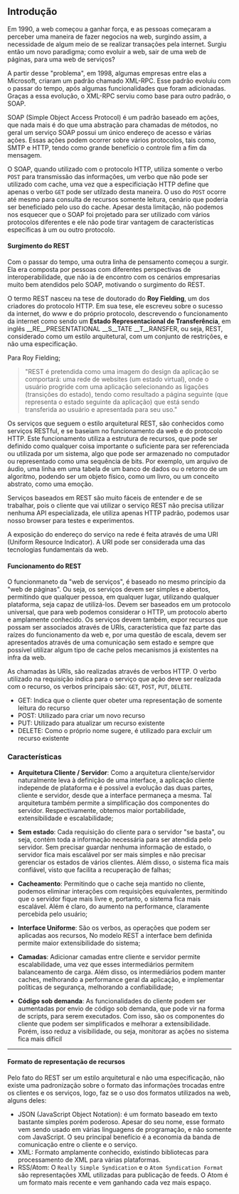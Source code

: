 ## Introdução

Em 1990, a web começou a ganhar força, e as pessoas começaram a perceber uma maneira de fazer negocios na web, surgindo assim, a necessidade de algum meio de se realizar transações pela internet. Surgiu então um novo paradigma; como evoluir a web, sair de uma web de páginas, para uma web de serviços?

A partir desse "problema", em 1998, algumas empresas entre elas a Microsoft, criaram um padrão chamado XML-RPC. Esse padrão evoluiu com o passar do tempo, após algumas funcionalidades que foram adicionadas. Graças a essa evolução, o XML-RPC serviu como base para outro padrão, o SOAP.

SOAP (Simple Object Access Protocol) é um padrão baseado em ações, que nada mais é do que uma abstração para chamadas de métodos, no geral um serviço SOAP possui um único endereço de acesso e várias ações. Essas ações podem ocorrer sobre vários protocolos, tais como, SMTP e HTTP, tendo como grande benefício o controle fim a fim da mensagem.

O SOAP, quando utilizado com o protocolo HTTP, utiliza somente o verbo `POST` para transmissão das informações, um verbo que não pode ser utilizado com cache, uma vez que a especificiação HTTP define que apenas o verbo `GET` pode ser utilzado desta maneira. O uso do `POST` ocorre até mesmo para consulta de recursos somente leitura, cenário que poderia ser beneficiado pelo uso do cache. Apesar desta limitação, não podemos nos esquecer que o SOAP foi projetado para ser utilizado com vários protocolos diferentes e ele não pode tirar vantagem de características específicas à um ou outro protocolo.

#### Surgimento do REST

Com o passar do tempo, uma outra linha de pensamento começou a surgir. Ela era composta por pessoas com diferentes perspectivas de interoperabilidade, que não ia de encontro com os cenários empresarias muito bem atendidos pelo SOAP, motivando o surgimento do REST.

O termo REST nasceu na tese de doutorado do __Roy Fielding__, um dos criadores do protocolo HTTP. Em sua tese, ele escreveu sobre o sucesso da internet, do www e do próprio protocolo, descrevendo o funcionamento da internet como sendo um __Estado Representacional de Transferência__, em inglês __RE__PRESENTATIONAL __S__TATE __T__RANSFER, ou seja, REST, considerado como um estilo arquitetural, com um conjunto de restrições, e não uma especificação. 

Para Roy Fielding;

> "REST é pretendida como uma imagem do design da aplicação se comportará: uma rede de websites (um estado virtual), onde o usuário progride com uma aplicação selecionando as ligações (transições do estado), tendo como resultado a página seguinte (que representa o estado seguinte da aplicação) que está sendo transferida ao usuário e apresentada para seu uso."

Os serviços que seguem o estilo arquitetural REST, são conhecidos como serviços RESTful, e se baseiam no funcionamento da web e do protocolo HTTP. Este funcionamento utiliza a estrutura de recursos, que pode ser definido como qualquer coisa importante o suficiente para ser referenciada ou utilizada por um sistema, algo que pode ser armazenado no computador ou representado como uma sequência de bits. Por exemplo, um arquivo de áudio, uma linha em uma tabela de um banco de dados ou o retorno de um algoritmo, podendo ser um objeto físico, como um livro, ou um conceito abstrato, como uma emoção. 

Serviços baseados em REST são muito fáceis de entender e de se trabalhar, pois o cliente que vai utilizar o serviço REST não precisa utilizar nenhuma API especializada, ele utiliza apenas HTTP padrão, podemos usar nosso browser para testes e experimentos.

A exposição do endereço do serviço na rede é feita através de uma URI (Uniform Resource Indicator). A URI pode ser considerada uma das tecnologias fundamentais da web.

#### Funcionamento do REST

O funcionmaneto da "web de serviços", é baseado no mesmo princípio da "web de páginas". Ou seja, os serviços devem ser simples e abertos, permitindo que qualquer pessoa, em qualquer lugar, utilizando qualquer plataforma, seja capaz de utilizá-los. Devem ser baseados em um protocolo universal, que para web podemos considerar o HTTP, um protocolo aberto e amplamente conhecido. Os serviços devem também, expor recursos que possam ser associados através de URIs, característica que faz parte das raízes do funcionamento da web e, por uma questão de escala, devem ser apresentados através de uma comunicação sem estado e sempre que possível utilizar algum tipo de cache pelos mecanismos já existentes na infra da web.

As chamadas às URIs, são realizadas através de verbos HTTP. O verbo utilizado na requisição indica para o serviço que ação deve ser realizada com o recurso, os verbos principais são: `GET`, `POST`, `PUT`, `DELETE`.

* GET: Indica que o cliente quer obeter uma representação de somente leitura do recurso
* POST: Utilizado para criar um novo recurso
* PUT: Utilizado para atualizar um recurso existente
* DELETE: Como o próprio nome sugere, é utilizado para excluir um recurso existente

### Características

* __Arquitetura Cliente / Servidor__: Como a arquitetura cliente/servidor naturalmente leva à definição de uma interface, a aplicação cliente independe de plataforma e é possível a evolução das duas partes, cliente e servidor, desde que a interface permaneça a mesma. Tal arquitetura também permite a simplificação dos componentes do servidor. Respectivamente, obtemos maior portabilidade, extensibilidade e escalabilidade;

* __Sem estado__: Cada requisição do cliente para o servidor "se basta", ou seja, contém toda a informação necessária para ser atendida pelo servidor. Sem precisar guardar nenhuma informação de estado, o servidor fica mais escalável por ser mais simples e não precisar gerenciar os estados de vários clientes. Além disso, o sistema fica mais confiável, visto que facilita a recuperação de falhas;

* __Cacheamento__: Permitindo que o cache seja mantido no cliente, podemos eliminar interações com requisições equivalentes, permitindo que o servidor fique mais livre e, portanto, o sistema fica mais escalável. Além é claro, do aumento na performance, claramente percebida pelo usuário;

* __Interface Uniforme__: São os verbos, as operações que podem ser aplicadas aos recursos, No modelo REST a interface bem definida permite maior extensibilidade do sistema;

* __Camadas__: Adicionar camadas entre cliente e servidor permite escalabilidade, uma vez que esses intermediários permitem balanceamento de carga. Além disso, os intermediários podem manter caches, melhorando a performance geral da aplicação, e implementar políticas de segurança, melhorando a confiabilidade;

* __Código sob demanda__: As funcionalidades do cliente podem ser aumentadas por envio de código sob demanda, que pode vir na forma de scripts, para serem executados. Com isso, são os componentes do cliente que podem ser simplificados e melhorar a extensibilidade. Porém, isso reduz a visibilidade, ou seja, monitorar as ações no sistema fica mais díficil

---

 #### Formato de representação de recursos

Pelo fato do REST ser um estilo arquitetural e não uma especificação, não existe uma padronização sobre o formato das informações trocadas entre os clientes e os serviços, logo, faz se o uso dos formatos utilizados na web, alguns deles:

* JSON (JavaScript Object Notation): é um formato baseado em texto bastante simples porém poderoso. Apesar do seu nome, esse formato vem sendo usado em várias linguagens de programação, e não somente com JavaScript. O seu principal benefício é a economia da banda de comunicação entre o cliente e o serviço.
* XML: Formato amplamente conhecido, existindo bibliotecas para processamento de XML para várias plataformas.
* RSS/Atom: O `Really Simple Syndication` e o `Atom Syndication Format` são representações XML utilizadas para publicação de feeds. O Atom é um formato mais recente e vem ganhando cada vez mais espaço.



